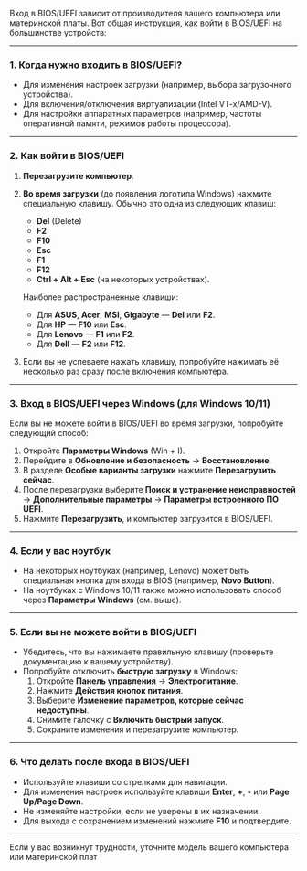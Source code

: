 Вход в BIOS/UEFI зависит от производителя вашего компьютера или материнской платы. Вот общая инструкция, как войти в BIOS/UEFI на большинстве устройств:

---

### **1. Когда нужно входить в BIOS/UEFI?**
- Для изменения настроек загрузки (например, выбора загрузочного устройства).
- Для включения/отключения виртуализации (Intel VT-x/AMD-V).
- Для настройки аппаратных параметров (например, частоты оперативной памяти, режимов работы процессора).

---

### **2. Как войти в BIOS/UEFI**
1. **Перезагрузите компьютер**.
2. **Во время загрузки** (до появления логотипа Windows) нажмите специальную клавишу. Обычно это одна из следующих клавиш:
   - **Del** (Delete)
   - **F2**
   - **F10**
   - **Esc**
   - **F1**
   - **F12**
   - **Ctrl + Alt + Esc** (на некоторых устройствах).

   Наиболее распространенные клавиши:
   - Для **ASUS**, **Acer**, **MSI**, **Gigabyte** — **Del** или **F2**.
   - Для **HP** — **F10** или **Esc**.
   - Для **Lenovo** — **F1** или **F2**.
   - Для **Dell** — **F2** или **F12**.

3. Если вы не успеваете нажать клавишу, попробуйте нажимать её несколько раз сразу после включения компьютера.

---

### **3. Вход в BIOS/UEFI через Windows (для Windows 10/11)**
Если вы не можете войти в BIOS/UEFI во время загрузки, попробуйте следующий способ:
1. Откройте **Параметры Windows** (Win + I).
2. Перейдите в **Обновление и безопасность** → **Восстановление**.
3. В разделе **Особые варианты загрузки** нажмите **Перезагрузить сейчас**.
4. После перезагрузки выберите **Поиск и устранение неисправностей** → **Дополнительные параметры** → **Параметры встроенного ПО UEFI**.
5. Нажмите **Перезагрузить**, и компьютер загрузится в BIOS/UEFI.

---

### **4. Если у вас ноутбук**
- На некоторых ноутбуках (например, Lenovo) может быть специальная кнопка для входа в BIOS (например, **Novo Button**).
- На ноутбуках с Windows 10/11 также можно использовать способ через **Параметры Windows** (см. выше).

---

### **5. Если вы не можете войти в BIOS/UEFI**
- Убедитесь, что вы нажимаете правильную клавишу (проверьте документацию к вашему устройству).
- Попробуйте отключить **быструю загрузку** в Windows:
  1. Откройте **Панель управления** → **Электропитание**.
  2. Нажмите **Действия кнопок питания**.
  3. Выберите **Изменение параметров, которые сейчас недоступны**.
  4. Снимите галочку с **Включить быстрый запуск**.
  5. Сохраните изменения и перезагрузите компьютер.

---

### **6. Что делать после входа в BIOS/UEFI**
- Используйте клавиши со стрелками для навигации.
- Для изменения настроек используйте клавиши **Enter**, **+**, **-** или **Page Up/Page Down**.
- Не изменяйте настройки, если не уверены в их назначении.
- Для выхода с сохранением изменений нажмите **F10** и подтвердите.

---

Если у вас возникнут трудности, уточните модель вашего компьютера или материнской плат